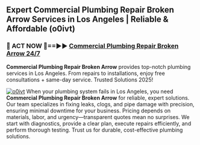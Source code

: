 ## Expert Commercial Plumbing Repair Broken Arrow Services in Los Angeles | Reliable & Affordable (o0ivt)  

<h3>🚿 ACT NOW 🌟==►► <a href="https://tinyurl.com/2ne6vx2x" rel="nofollow">Commercial Plumbing Repair Broken Arrow 24/7</a></h3>

**Commercial Plumbing Repair Broken Arrow** provides top-notch plumbing services in Los Angeles. From repairs to installations, enjoy free consultations + same-day service. Trusted Solutions 2025!

[![o0ivt](https://i.imgur.com/4PFF4AK.jpeg)](https://tinyurl.com/2ne6vx2x)
When your plumbing system fails in Los Angeles, you need **Commercial Plumbing Repair Broken Arrow** for reliable, expert solutions. Our team specializes in fixing leaks, clogs, and pipe damage with precision, ensuring minimal downtime for your business. Pricing depends on materials, labor, and urgency—transparent quotes mean no surprises. We start with diagnostics, provide a clear plan, execute repairs efficiently, and perform thorough testing. Trust us for durable, cost-effective plumbing solutions.